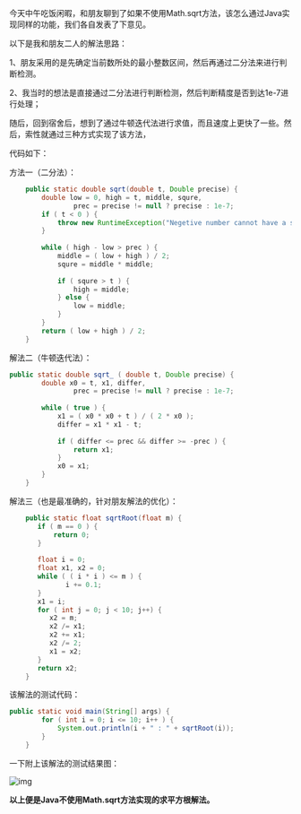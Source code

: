 今天中午吃饭闲暇，和朋友聊到了如果不使用Math.sqrt方法，该怎么通过Java实现同样的功能，我们各自发表了下意见。

以下是我和朋友二人的解法思路：

1、朋友采用的是先确定当前数所处的最小整数区间，然后再通过二分法来进行判断检测。

2、我当时的想法是直接通过二分法进行判断检测，然后判断精度是否到达1e-7进行处理；

随后，回到宿舍后，想到了通过牛顿迭代法进行求值，而且速度上更快了一些。然后，索性就通过三种方式实现了该方法，

代码如下：

方法一（二分法）：



```java
	public static double sqrt(double t, Double precise) {
		double low = 0, high = t, middle, squre,
				prec = precise != null ? precise : 1e-7;
		if ( t < 0 ) {
			throw new RuntimeException("Negetive number cannot have a sqrt root.");
		}
		
		while ( high - low > prec ) {
			middle = ( low + high ) / 2;
			squre = middle * middle;
			
			if ( squre > t ) {
				high = middle;
			} else {
				low = middle;
			}
		}
		return ( low + high ) / 2;
	}
```


解法二（牛顿迭代法）：



```java
public static double sqrt_ ( double t, Double precise) {
		double x0 = t, x1, differ,
				prec = precise != null ? precise : 1e-7;
		
		while ( true ) {
			x1 = ( x0 * x0 + t ) / ( 2 * x0 );
			differ = x1 * x1 - t;
			
			if ( differ <= prec && differ >= -prec ) {
				return x1;
			}
			x0 = x1;
		}
	}
```


解法三（也是最准确的，针对朋友解法的优化）：



```java
	public static float sqrtRoot(float m) {
	   if ( m == 0 ) {
		   return 0;
	   }
		
	   float i = 0;
	   float x1, x2 = 0;
	   while ( ( i * i ) <= m ) {
	          i += 0.1;
	   }
	   x1 = i;
	   for ( int j = 0; j < 10; j++) {
	      x2 = m;
	      x2 /= x1;
	      x2 += x1;
	      x2 /= 2;
	      x1 = x2;
	   }
	   return x2;
	}
```



该解法的测试代码：



```java
public static void main(String[] args) {
		for ( int i = 0; i <= 10; i++ ) {
			System.out.println(i + " : " + sqrtRoot(i));
		}
	}
```



一下附上该解法的测试结果图：

![img](https://img-blog.csdn.net/20161220141954222?watermark/2/text/aHR0cDovL2Jsb2cuY3Nkbi5uZXQvcXFfMTc3NzYyODc=/font/5a6L5L2T/fontsize/400/fill/I0JBQkFCMA==/dissolve/70/gravity/Center)


**以上便是Java不使用Math.sqrt方法实现的求平方根解法。**